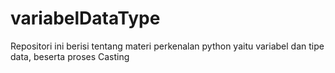 # variabelDataType
Repositori ini berisi tentang materi perkenalan python yaitu variabel dan tipe data, beserta proses Casting
